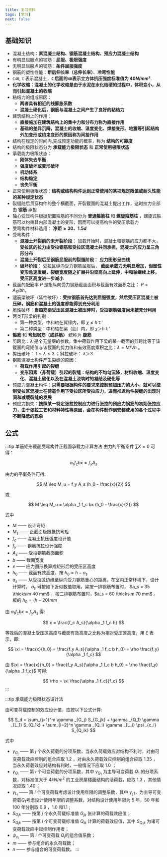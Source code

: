 ```yaml
---
title: 复习资料
tags: [学习]
next: false
---
```


## 基础知识

- 混凝土结构：__素混凝土结构、钢筋混凝土结构、预应力混凝土结构__
- 有明显屈服点的钢筋：__屈服、极限强度__
- 无明显屈服点的钢筋：__条件屈服强度__
- 钢筋的塑性性能：__断后伸长率（总伸长率）__、__冷弯性能__
- `C40`, `C` 表示混凝土，__`C` 后面的`40`表示立方体抗压强度标准值为 $40N/mm²$__.
- __化学收缩：混凝土的化学收缩是由于水泥在水化结硬的过程中，体积变小，从而引起混凝土的收缩__
- 粘结力的组成原因：
  - __两者具有相近的线膨胀系数__
  - __混凝土硬化后，钢筋与混凝土之间产生了良好的粘结力__
- 建筑结构上的作用：
  - __直接施加在建筑结构上的集中力和分布力称为直接作用__
  - __基础的差异沉降，混凝土的收缩、温度变化、焊接变形、地震等引起结构外加变形或约束变形的原因称为间接作用__
- 结构在规定的时间内,完成预定功能的概率，称为 __结构的可靠度__
- 结构的极限状态分为 __承载能力极限状态__ 和 __正常使用极限状态__
- 承载能力极限状态： 
  - __刚体失去平衡__  
  - __强度破坏或变形破坏__  
  - __机动体系__  
  - __结构稳定__  
  - __丧失平衡__
- 正常使用极限状态：__结构或结构构件达到正常使用的某项规定限值或耐久性能的某种规定状态__
- 裂缝随后贯穿构件的整个横截面，开裂截面的混凝土提出工作，这时拉力全部由 __钢筋__ 承担
- 轴心受压构件根据配置箍筋的不同分为 __普通箍筋柱__ 和 __螺旋箍筋柱__ ，螺旋式箍筋可以约束其内部混凝土的变形，因而可以提高构件的受压承载力
- 受弯构件材料选用： __$\text{净距}≥30 \text{、} 1.5d$__
- 受弯构件：
  - __混凝土开裂前的未开裂阶段__：
        加载开始时，混凝土和钢筋的应力都不大， __受拉区的拉力由受拉钢筋和受拉区混凝土共同承担，混凝土的应力呈三角形分布__
  - __混凝土开裂后至钢筋屈服前的裂缝阶段__：
        __应力图形呈曲线__
  - __破坏阶段__：
        受拉区纵向受力钢筋屈服后， __截面承载力无明显增加，但塑性变形急速发展，裂缝宽度随之扩展并沿梁高向上延伸，中和轴继续上移，受压区高度进一步减小__
- 截面的配筋率 $P$ 是指纵向受力钢筋截面面积与截面有效面积之比： $P=A_S/bh$ₒ
- 适筋梁破坏（延性破坏）：__受拉钢筋首先达到屈服强度，然后受压区混凝土被压碎，钢筋和混凝土的强度都能得到充分利用__
- 脆性破坏：__当超筋梁受压区混凝土被压碎时，受拉钢筋强度尚未被充分利用__
- 两类T形梁的判别：
  - 第一种类型，中和轴在翼缘内，即 $χ≤h \text{ｔ}'$
  - 第二种类型：中和轴在梁（肋）内，即 $χ \text{＞}h \text{ｔ}'$
- __箍筋__ 和 __弯起钢筋（或斜筋）__ 统称为 __腹筋__
- 剪跨比：$λ$ 是个无量纲的参数，集中荷载作用下梁的某一截面的剪跨比等于该截面的弯矩值与该截面的剪力值和有效高度乘积之比：$λ=M/Vh$ ₒ
- 剪压破坏： $1≤λ≤3$ ；斜拉破坏： $λ \text{＞}3$
- 钢筋混凝土构件产生裂缝的原因：
    - __荷载作用引起的裂缝__
    - __变形因素（非荷载）引起的裂缝：结构的不均匀沉降，材料收缩、温度变化、混凝土碳化以及在混凝土浇筑时的凝结及硬化等__
- 预应力混凝土构件：__只需要根据构件的要求来控制预加压力的大小，就可以控制受拉区混凝土在荷载作用下受拉区所受拉应力，进而推迟构件裂缝的出现时间和减缓裂缝的发展__
- 预应力损失：__按照某一特定张拉控制应力进行张拉的预应力钢筋的初始张拉应力，由于张拉工艺和材料特性等原因，会在构件制作到安装使用的各个过程中不断降低的现象__

## 公式

:::tip 单筋矩形截面受弯构件正截面承载力计算方法
由力的平衡条件 $\sum X = 0$ 可得：

$$
\alpha _1 f_c bx = f_y A_s
$$

由力的平衡条件可得:

$$
M \leq M_u = f_y A_s (h_0 - \frac{x}{2})
$$

或

$$
M \leq M_u = \alpha _1 f_c bx (h_0 - \frac{x}{2})
$$

式中    
- $M$ —— 设计弯矩
- $M_s$ —— 正截面极限抵抗弯矩
- $f_c$ —— 混凝土抗压强度设计值
- $f_y$ —— 钢筋抗拉设计强度
- $A_s$ —— 受拉钢筋截面面积
- $b$ —— 截面宽度
- $x$ —— 应力图形换算成矩形后的受压区高度
- $h_0$ —— 截面有效高度，按 $h_0 = h - a_s$
- $a_s$ —— 从受拉区边缘至纵向受力钢筋重心的距离。在室内正常环境下，设计计算时， $a_s$ 可按如下近似数值取用。梁按一排钢筋布置时， $a_s = 35 \thicksim 40 mm$ ，按二排钢筋布置时，$a_s = 60 \thicksim 70 mm$ 。板的 $h_0 = (h - 20)mm$

由 $\alpha _1 f_c bx = f_y A_s$ 得:

$$
x = \frac{f_c A_s}{\alpha _1 f_c b}
$$

等效后的混凝土受压区高度与截面有效高度之比称为相对受压区高度，用 $\xi$ 表示，即:

$$
\xi = \frac{x}{h_0} = \frac{f_y A_s}{\alpha _1 f_c b h_0} = \rho \frac{f_y}{\alpha _1 f_c}
$$

由 $\xi = \frac{x}{h_0} = \frac{f_y A_s}{\alpha _1 f_c b h_0} = \rho \frac{f_y}{\alpha _1 f_c}$ 可得:

$$
\rho = \xi \frac{\alpha _1 f_c}{f_c}
$$
:::

:::tip 承载能力极限状态设计法

由可变荷载控制的效应设计值，应按以下公式计算:

$$
S_d = \sum_{j=1}^m \gamma _{G_j} S_{G_jk} + \gamma _{Q_1} \gamma _{L_1} S_{Q_1k} + \sum_{i=2}^n \gamma _{Q_i} \gamma _{L_i} \psi _{c_i} S_{Q_ik}
$$

式中
- $\gamma _{G_j}$ —— 第 $j$ 个永久荷载的分项系数，当永久荷载效应对结构不利时，对由可变荷载效应控制的组合应取 $1.2$ ，对由永久荷载效应控制的组合应取 $1.35$ ， 当永久荷载效应对结构有利时，一般情况下应取 $1.0$ ；
- $\gamma _{Q_i}$ —— 第 $i$ 个可变荷载的分项系数，其中 $\gamma _{Q_1}$ 为主导可变荷载 $Q_1$ 的分项系数，对标准值大于 $4 kN/m^2$ 的工业房屋楼面结构的活荷载，应取 $1.3$ ，其他情况应取 $1.40$ ；
- $\gamma _{L_i}$ —— 第 $i$ 个可变荷载考虑设计使用年限的调整系数，其中 $\gamma _{_L1}$，为主导可变荷载$Q_1$考虑设计使用年限的调整系数，对结构设计使用年限为 $5$ 年，$50$ 年和 $100$ 年分别取 $0.9$ ，$1.0$ 和$1.1$ ;
- $S_{G_jk}$ —— 按第 $j$ 个永久荷载标准值 $G_{jk}$ 张计算的荷载效应值；
- $S_{Q_ik}$ —— 按第 $i$ 个可变荷载标准值 $Q_{ik}$ 计算的荷载效应值，其中 $S_{Q_1k}$ 为诸可变荷载效应中起控制作用者；
- $\psi _{c_i}$ —— 第 $i$ 个可变荷载 $Q_i$的组合值系数；
- $m$ —— 参与组合的永久荷载数；
- $n$ —— 参与组合的可变荷载数。
:::